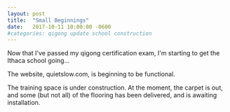 ```yaml
---
layout: post
title:  "Small Beginnings"
date:   2017-10-11 10:00:00 -0600
#categories: qigong update school construction
---
```


Now that I've passed my qigong certification exam, I'm starting to get the Ithaca school going...

The website, quietslow.com, is beginning to be functional.

The training space is under construction. At the moment, the carpet is out, and some (but not all) of the flooring has been delivered, and is awaiting installation.



